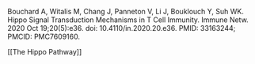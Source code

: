 Bouchard A, Witalis M, Chang J, Panneton V, Li J, Bouklouch Y, Suh WK. Hippo Signal Transduction Mechanisms in T Cell Immunity. Immune Netw. 2020 Oct 19;20(5):e36. doi: 10.4110/in.2020.20.e36. PMID: 33163244; PMCID: PMC7609160.

[[The Hippo Pathway]]
